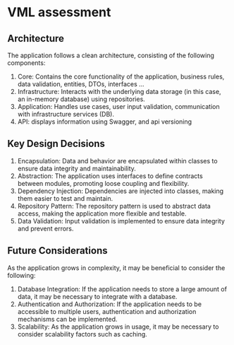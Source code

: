 # VML assessment

## Architecture
The application follows a clean architecture, consisting of the following components:

1. Core: Contains the core functionality of the application, business rules, data validation, entities, DTOs, interfaces ...
2. Infrastructure: Interacts with the underlying data storage (in this case, an in-memory database) using repositories.
3. Application: Handles use cases, user input validation, communication with infrastructure services (DB).
4. API: displays information using Swagger, and api versioning 

## Key Design Decisions
1. Encapsulation: Data and behavior are encapsulated within classes to ensure data integrity and maintainability.
2. Abstraction: The application uses interfaces to define contracts between modules, promoting loose coupling and flexibility.
3. Dependency Injection: Dependencies are injected into classes, making them easier to test and maintain.
4. Repository Pattern: The repository pattern is used to abstract data access, making the application more flexible and testable.
5. Data Validation: Input validation is implemented to ensure data integrity and prevent errors.

## Future Considerations
As the application grows in complexity, it may be beneficial to consider the following:

1. Database Integration: If the application needs to store a large amount of data, it may be necessary to integrate with a database.
2. Authentication and Authorization: If the application needs to be accessible to multiple users, authentication and authorization mechanisms can be implemented.
3. Scalability: As the application grows in usage, it may be necessary to consider scalability factors such as caching.

